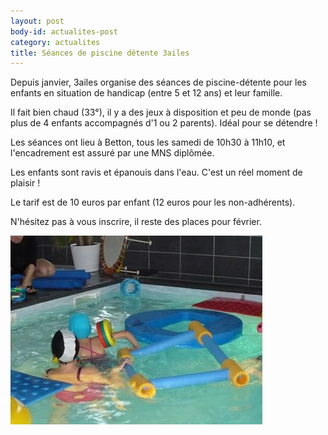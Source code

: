 ```yaml
---
layout: post
body-id: actualites-post
category: actualites
title: Séances de piscine détente 3ailes
---
```


Depuis janvier, 3ailes organise des séances de piscine-détente pour les enfants en situation de handicap (entre 5 et 12 ans) et leur famille.

Il fait bien chaud (33°), il y a des jeux à disposition et peu de monde (pas plus de 4 enfants accompagnés d'1 ou 2 parents). Idéal pour se détendre !

Les séances ont lieu à Betton, tous les samedi de 10h30 à 11h10, et l'encadrement est assuré par une MNS diplômée.

Les enfants sont ravis et épanouis dans l'eau. C'est un réel moment de plaisir !

Le tarif est de 10 euros par enfant (12 euros pour les non-adhérents).

N'hésitez pas à vous inscrire, il reste des places pour février.

![Piscine][1]

[1]: /img/piscine/piscine.jpg
